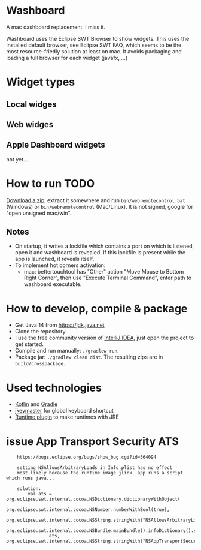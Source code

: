 # Washboard
A mac dashboard replacement. I miss it.

Washboard uses the Eclipse SWT Browser to show widgets. This uses the installed default browser, see Eclipse SWT FAQ,
which seems to be the most resource-friedly solution at least on mac. 
It avoids packaging and loading a full browser for each widget (javafx, ...)  

# Widget types

## Local widges

## Web widges

## Apple Dashboard widgets
not yet...

# How to run TODO
[Download a zip](https://github.com/wolfgangasdf/WebRemoteControl/releases), extract it somewhere and run 
    `bin/webremotecontrol.bat` (Windows) or `bin/webremotecontrol` (Mac/Linux). It is not signed, google for "open unsigned mac/win".

## Notes
  * On startup, it writes a lockfile which contains a port on which is listened, open it and washboard is revealed.
If this lockfile is present while the app is launched, it reveals itself.
  * To implement hot corners activation:
    * mac: bettertouchtool has "Other" action "Move Mouse to Bottom Right Corner", then use "Execute Terminal Command", enter path to washboard executable.


# How to develop, compile & package

* Get Java 14 from https://jdk.java.net
* Clone the repository
* I use the free community version of [IntelliJ IDEA](https://www.jetbrains.com/idea/download/), just open the project to get started.
* Compile and run manually: `./gradlew run`.
* Package jar: `./gradlew clean dist`. The resulting zips are in `build/crosspackage`.

# Used technologies

* [Kotlin](https://kotlinlang.org/) and [Gradle](https://gradle.org/)
* [jkeymaster](https://github.com/tulskiy/jkeymaster) for global keyboard shortcut
* [Runtime plugin](https://github.com/beryx/badass-runtime-plugin) to make runtimes with JRE

# issue App Transport Security ATS
```
    https://bugs.eclipse.org/bugs/show_bug.cgi?id=564094

    setting NSAllowsArbitraryLoads in Info.plist has no effect
    most likely because the runtime image jlink .app runs a script which runs java...

    solution:
        val ats = org.eclipse.swt.internal.cocoa.NSDictionary.dictionaryWithObject(
                org.eclipse.swt.internal.cocoa.NSNumber.numberWithBool(true),
                org.eclipse.swt.internal.cocoa.NSString.stringWith("NSAllowsArbitraryLoads"))
        org.eclipse.swt.internal.cocoa.NSBundle.mainBundle().infoDictionary().setValue(
                ats, org.eclipse.swt.internal.cocoa.NSString.stringWith("NSAppTransportSecurity"))

```